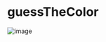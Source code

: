 # guessTheColor

![image](https://github.com/omar8910/guessTheColor/assets/116154208/647cba4b-d09e-4e5b-8cb5-631ff96c6b40)
